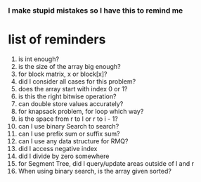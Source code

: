 ### I make stupid mistakes so I have this to remind me

# list of reminders

1. is int enough?
2. is the size of the array big enough?
3. for block matrix, x or block[x]?
4. did I consider all cases for this problem?
5. does the array start with index 0 or 1?
6. is this the right bitwise operation?
7. can double store values accurately?
8. for knapsack problem, for loop which way?
9. is the space from r to l or r to i - 1?
10. can I use binary Search to search?
11. can I use prefix sum or suffix sum?
12. can I use any data structure for RMQ?
13. did I access negative index
14. did I divide by zero somewhere
15. for Segment Tree, did I query/update areas outside of l and r
16. When using binary search, is the array given sorted?
